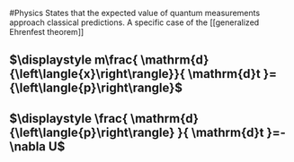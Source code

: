 #Physics 
States that the expected value of quantum measurements approach classical predictions. A specific case of the [[generalized Ehrenfest theorem]]
## $\displaystyle m\frac{ \mathrm{d}{\left\langle{x}\right\rangle}}{ \mathrm{d}t }={\left\langle{p}\right\rangle}$
## $\displaystyle \frac{ \mathrm{d}{\left\langle{p}\right\rangle} }{ \mathrm{d}t }=-\nabla U$
